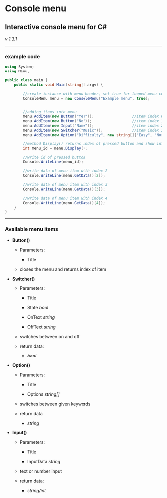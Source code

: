 # Console menu

## Interactive console menu for C#

*v 1.3.1*

---

### example code
```csharp
using System;
using Menu;

public class main {
	public static void Main(string[] argv) {

		//create instance with menu header, set true for looped menu cursor
		ConsoleMenu menu = new ConsoleMenu("Example menu", true);


		//adding items into menu
		menu.AddItem(new Button("Yes"));   				 //item index 0
		menu.AddItem(new Button("No"));     			 //item index 1
		menu.AddItem(new Input("Name"));     			 //item index 2
		menu.AddItem(new Switcher("Music")); 			 //item index 3
		menu.AddItem(new Option("Difficulty", new string[]{"Easy", "Normal", "Hard"})); //item index 4

		//method Display() returns index of pressed button and show interactive menu in console
		int menu_id = menu.Display();

		//write id of pressed button
		Console.WriteLine(menu_id);

		//write data of menu item with index 2
		Console.WriteLine(menu.GetData()[2]);

		//write data of menu item with index 3
		Console.WriteLine(menu.GetData()[3]);

		//write data of menu item with index 4
		Console.WriteLine(menu.GetData()[4]);
	}
}
```

---

### Available menu items

* **Button()**
	* Parameters:

		* Title

	* closes the menu and returns index of item

* **Switcher()**
	* Parameters:

		* Title

		* State _bool_

		* OnText _string_

		* OffText _string_

	* switches between on and off
	* return data:
		* *bool*

* **Option()**
	* Parameters:

		* Title

		* Options _string[]_

	* switches between given keywords
	* return data
		* *string*

* **Input()**
	* Parameters:

		* Title

		* InputData _string_

	* text or number input
	* return data:
		* *string/int*